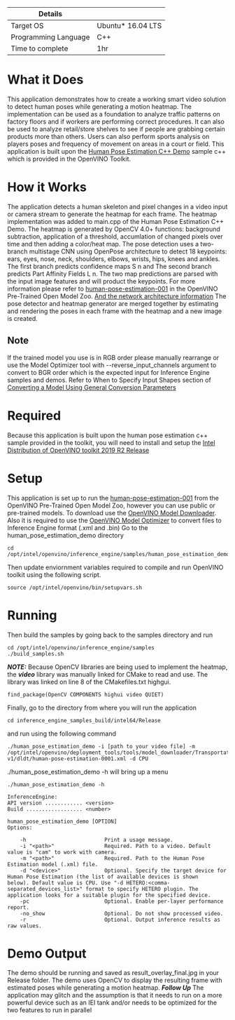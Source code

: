 
Details |         |
--------|---------|
Target OS | Ubuntu* 16.04 LTS |
Programming Language | C++ |
Time to complete | 1hr |


# What it Does
This application demonstrates how to create a working smart video solution to detect human poses while generating a motion heatmap. The implementation can be used as a foundation to analyze traffic patterns on factory floors and if workers are performing correct procedures. It can also be used to analyze retail/store shelves to see if people are grabbing certain products more than others. Users can also perform sports analysis on players poses and frequency of movement on areas in a court or field. 
This application is built upon the [Human Pose Estimation C++ Demo](https://docs.openvinotoolkit.org/2019_R1/_inference_engine_samples_human_pose_estimation_demo_README.html) sample c++ which is provided in the OpenVINO Toolkit.

# How it Works
The application detects a human skeleton and pixel changes in a video input or camera stream to generate the heatmap for each frame. The heatmap implementation was added to main.cpp of the Human Pose Estimation C++ Demo. The heatmap is generated by OpenCV 4.0+ functions: background subtraction, application of a threshold, accumlation of changed pixels over time and then adding a color/heat map. 
The pose detection uses a two-branch multistage CNN using OpenPose architecture to detect 18 keypoints: ears, eyes, nose, neck, shoulders, elbows, wrists, hips, knees and ankles. The first branch predicts confidence maps S n and The second branch predicts Part Affinity Fields L n. The two map predictions are parsed with the input image features and will product the keypoints. For more information please refer to [human-pose-estimation-001](https://docs.openvinotoolkit.org/latest/_intel_models_human_pose_estimation_0001_description_human_pose_estimation_0001.html) in the OpenVINO Pre-Trained Open Model Zoo. [And the network architecture information](https://www.learnopencv.com/deep-learning-based-human-pose-estimation-using-opencv-cpp-python/) 
The pose detector and heatmap generator are merged together by estimating and rendering the poses in each frame with the heatmap and a new image is created.

## Note
If the trained model you use is in RGB order please manually rearrange or use the Model Optimizer tool with --reverse_input_channels argument to convert to BGR order which is the expected input for Inference Engine samples and demos. Refer to When to Specify Input Shapes section of [Converting a Model Using General Conversion Parameters](https://docs.openvinotoolkit.org/2019_R1/_docs_MO_DG_prepare_model_convert_model_Converting_Model_General.html)

# Required
Because this application is built upon the human pose estimation c++ sample provided in the toolkit, you will need to install and setup the [Intel Distribution of OpenVINO toolkit 2019 R2 Release](https://software.intel.com/en-us/openvino-toolkit/choose-download)

# Setup
This application is set up to run the [human-pose-estimation-001](https://docs.openvinotoolkit.org/latest/_intel_models_human_pose_estimation_0001_description_human_pose_estimation_0001.html) from the OpenVINO Pre-Trained Open Model Zoo, however you can use public or pre-trained models. To download use the [OpenVINO Model Downloader](https://software.intel.com/en-us/articles/model-downloader-essentials). 
Also it is required to use the [OpenVINO Model Optimizer](https://docs.openvinotoolkit.org/2019_R1/_docs_MO_DG_Deep_Learning_Model_Optimizer_DevGuide.html) to convert files to Inference Engine format (.xml and .bin) 
Go to the human_pose_estimation_demo directory

    cd /opt/intel/openvino/inference_engine/samples/human_pose_estimation_demo/ 

Then update enviornment variables required to compile and run OpenVINO toolkit using the following script.
    
    source /opt/intel/openvino/bin/setupvars.sh

# Running
Then build the samples by going back to the samples directory and run 

    cd /opt/intel/openvino/inference_engine/samples
    ./build_samples.sh

***NOTE:*** Because OpenCV libraries are being used to implement the heatmap, the ***video*** library was manually linked for CMake to read and use. The library was linked on line 8 of the CMakefiles.txt highgui. 

    find_package(OpenCV COMPONENTS highui video QUIET)

Finally, go to the directory from where you will run the application

    cd inference_engine_samples_build/intel64/Release

and run using the following command

    ./human_pose_estimation_demo -i [path to your video file] -m /opt/intel/openvino/deployment_tools/tools/model_downloader/Transportation/human_pose_estimation/mobilenet-v1/dldt/human-pose-estimation-0001.xml -d CPU 


./human_pose_estimation_demo  -h will bring up a menu 

    ./human_pose_estimation_demo -h
 
    InferenceEngine:
    API version ............ <version>
    Build .................. <number>
   
    human_pose_estimation_demo [OPTION]
    Options:

        -h                         Print a usage message.
        -i "<path>"                Required. Path to a video. Default value is "cam" to work with camera.
        -m "<path>"                Required. Path to the Human Pose Estimation model (.xml) file.
        -d "<device>"              Optional. Specify the target device for Human Pose Estimation (the list of available devices is shown      below). Default value is CPU. Use "-d HETERO:<comma-separated_devices_list>" format to specify HETERO plugin. The application looks for a suitable plugin for the specified device.
        -pc                        Optional. Enable per-layer performance report.
        -no_show                   Optional. Do not show processed video.
        -r                         Optional. Output inference results as raw values.

# Demo Output

The demo should be running and saved as result_overlay_final.jpg in your Release folder.
The demo uses OpenCV to display the resulting frame with estimated poses while generating a motion heatmap. 
***Follow Up***
The application may glitch and the assumption is that it needs to run on a more powerful device such as an IEI tank and/or needs to be optimized for the two features to run in parallel 
